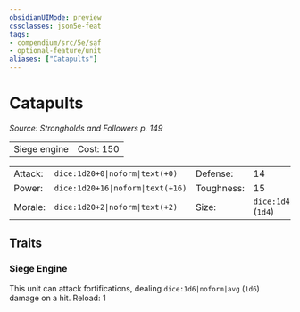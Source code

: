 ```yaml
---
obsidianUIMode: preview
cssclasses: json5e-feat
tags:
- compendium/src/5e/saf
- optional-feature/unit
aliases: ["Catapults"]
---
```

# Catapults
*Source: Strongholds and Followers p. 149*  

|    |    |
|----|----|
| Siege engine | Cost: 150 |

|    |    |    |    |
|----|----|----|----|
| Attack: | `dice:1d20+0\|noform\|text(+0)` | Defense: | 14 |
| Power: | `dice:1d20+16\|noform\|text(+16)` | Toughness: | 15 |
| Morale: | `dice:1d20+2\|noform\|text(+2)` | Size: | `dice:1d4\|noform\|avg` (`1d4`) |

## Traits

### Siege Engine

This unit can attack fortifications, dealing `dice:1d6|noform|avg` (`1d6`) damage on a hit. Reload: 1